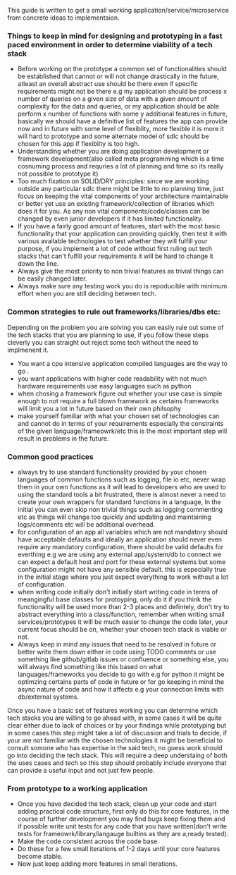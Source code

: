 This guide is written to get a small working application/service/microservice from concrete ideas to implementaion.

### Things to keep in mind for designing and prototyping in a fast paced environment in order to determine viability of a tech stack

- Before working on the prototype a common set of functionalities should be established that cannot or will not change drastically in the future,
atleast an overall abstract use should be there even if specific requirements might not be there
e.g my application should be process x number of queries on a given size of data with a given amount of complexity for the data and queries, or
my application should be able perform x number of functions with some y additional features in future, basically we should have a definitive list of features the app can provide 
now and in future with some level of flexiblity, more flexible it is more it will hard to prototype and some alternate model of sdlc should be chosen for this app if flexibilty is too high.
- Understanding whether you are doing application development or framework development(also called meta programming which is a time cosnuming process and requries a lot of planning and time so its really not possible to prototype it)
- Too much fixation on SOLID/DRY principles: since we are working outside any particular sdlc there might be little to no planning time, just focus on keeping the vital 
components of your architecture maintainable or better yet use an existing framework/collection of libraries which does it for you. As any non vital components/code/classes can be changed
 by even junior developers if it has limited functionality.
- If you have a fairly good amount of features, start with the most basic functionality that your application can providing quickly, then test it with various available technologies to test whether they will
fulfill your purpose, if you implement a lot of code without first ruling out tech stacks that can't fulfill your requirements it will be hard to change it down the line.
- Always give the most priority to non trivial features as trivial things can be easily changed later.
- Always make sure any testing work you do is repoducible with minimum effort when you are still deciding between tech.

### Common strategies to rule out frameworks/libraries/dbs etc:
Depending on the problem you are solving you can easily rule out some of the tech stacks that you are planning to use, if you follow these steps cleverly you can 
straight out reject some tech without the need to implmenent it.
- You want a cpu intensive application compiled languages are the way to go .
- you want applications with higher code readability with not much hardware requirements use easy languages such as python
- when chosing a framework figure out whether your use case is simple enough to not require a full blown framework as certains frameworks will limit you a lot in future based on their own philsophy
- make yourself familiar with what your chosen set of technologies can and cannot do in terms of your requirements especially the constraints of the given language/frameowrk/etc
this is the most important step will result in problems in the future.

### Common good practices

- always try to use standard  functionality provided by your chosen languages of common functions such as logging, file io etc, never wrap them in your own functions as it will lead to developers who are used to 
using the standard tools a bit frustrated, there is almost never a need to create your own wrappers for standard functions in a language, In the initial you can even skip non trivial things
such as logging commenting etc as things will change too quickly and updating and maintaining logs/comments etc will be additional overhead.
- for configuration of an app all variables which are not mandatory should have acceptable defaults and ideally an application should never even require any mandatory configuration, there should be 
valid defaults for everthing e.g we are using any external app/system/db to connect we can expect a default host and port for these external systems but some configuration might 
not have any sensible default. this is especially true in the initial stage where you just expect everything to work without a lot of configuration.
- when writing code initially don't initially start writing code in terms of meangingful base classes for protoyping, only do it if you think the functionality will be used more than 2-3 places and defintely,
don't try to abstract everything into a class/function, remember when writing small services/prototypes it will be much easier to change the code later, your current focus should be on,
whether your chosen tech stack is viable or not.
-  Always keep in mind any issues that need to be resolved in future or better write them down either in code using TODO comments or use something like github/gitlab issues or confluence or something else,
you will always find something like this based on what languages/frameworks you decide to go with e.g for python it might be optimzing certains parts of code in future or for go 
keeping in mind the async nature of code and how it affects e.g your connection limits with db/external systems.

Once you have a basic set of features working you can determine which tech stacks you are willing to go ahead with, in some cases it will be quite clear either due to 
lack of choices or by your findings while prototyping but in some cases this step might take a lot of discussion and trials to decide, if your are not familiar with the chosen technologies it 
might be beneficial to consult somone who has expertise in the said tech, no guess work should go into deciding the tech stack. This will require a deep understaing of both the 
uses cases and tech so this step should probably include everyone that can provide a useful input and not just few people.

### From prototype to a working application

- Once you have decided the tech stack, clean up your code and start adding practical code structure, first only do this for core features, in the course of further development
you may find bugs keep fixing them and if possible write unit tests for any code that you have written(don't write tests for frameowrk/library/langauge builtins as they are a;ready tested).
- Make the code consistent across the code base.
- Do these for a few small iterations of 1-2 days until your core features become stable.
- Now just keep adding more features in small iterations.
 






